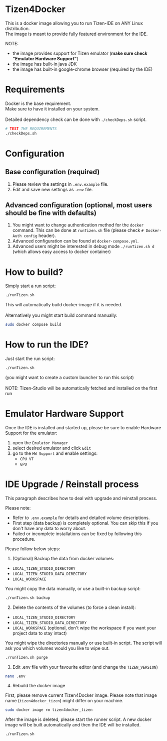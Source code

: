 Tizen4Docker
===========
This is a docker image allowing you to run Tizen-IDE on ANY Linux distribution. \
The image is meant to provide fully featured environment for the IDE. 

NOTE: 
- the image provides support for Tizen emulator (**make sure check "Emulator Hardware Support"**)
- the image has built-in java JDK
- the image has built-in google-chrome browser (required by the IDE)

# Requirements
Docker is the base requirement. \
Make sure to have it installed on your system. \
\
Detailed dependency check can be done with `./checkDeps.sh` script.
```bash
# TEST THE REQUIREMENTS
./checkDeps.sh
```

# Configuration
## Base configuration (required)
1. Please review the settings in `.env.example` file.
2. Edit and save new settings as `.env` file. 

## Advanced configuration (optional, most users should be fine with defaults)
1. You might want to change authentication method for the `docker` command. This can be done at `runTizen.sh` file (please check `# Docker-Auth config` header). 
2. Advanced configuration can be found at `docker-compose.yml`.
3. Advanced users might be interested in debug mode `./runTizen.sh d` (which allows easy access to docker container)

# How to build?  
Simply start a run script: 
```bash
./runTizen.sh
```
This will automatically build docker-image if it is needed. \
\
Alternatively you might start build command manually:
```bash
sudo docker compose build
```

# How to run the IDE?
Just start the run script:
```bash
./runTizen.sh
```
(you might want to create a custom launcher to run this script)\
\
NOTE: Tizen-Studio will be automatically fetched and installed on the first run

# Emulator Hardware Support
Once the IDE is installed and started up, please be sure to enable Hardware Support for the emulator: 
1. open the `Emulator Manager`
2. select desired emulator and click `Edit`
3. go to the `HW Support` and enable settings: 
    * `CPU VT`
    * `GPU`

# IDE Upgrade / Reinstall process
This paragraph describes how to deal with upgrade and reinstall process.

Please note:
- Refer to `.env.example` for details and detailed volume descriptions. 
- First step (data backup) is completely optional. You can skip this if you don't have any data to worry about. 
- Failed or incomplete installations can be fixed by following this procedure. 

Please follow below steps:

1. (Optional) Backup the data from docker volumes: 
- `LOCAL_TIZEN_STUDIO_DIRECTORY`
- `LOCAL_TIZEN_STUDIO_DATA_DIRECTORY`
- `LOCAL_WORKSPACE`

You might copy the data manually, or use a built-in backup script:

```bash
./runTizen.sh backup
``` 

2. Delete the contents of the volumes (to force a clean install):
- `LOCAL_TIZEN_STUDIO_DIRECTORY`
- `LOCAL_TIZEN_STUDIO_DATA_DIRECTORY`
- `LOCAL_WORKSPACE` (optional, don't wipe the workspace if you want your project data to stay intact)

You might wipe the directories manually or use built-in script. 
The script will ask you which volumes would you like to wipe out. 

```bash
./runTizen.sh purge
``` 

3. Edit .env file with your favourite editor (and change the `TIZEN_VERSION`)
```bash
nano .env
```

4. Rebuild the docker image

First, please remove current Tizen4Docker image. 
Please note that image name (`tizen4docker_tizen`) might differ on your machine. 
```bash
sudo docker image rm tizen4docker_tizen
```

After the image is deleted, please start the runner script. 
A new docker image will be built automatically and then the IDE will be installed.
```bash
./runTizen.sh
```